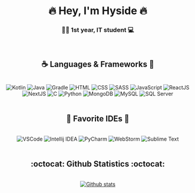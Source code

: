 <h1 align="center">🔥 Hey, I'm Hyside 🔥</h1>
<h3 align="center">👨‍🎓 1st year, IT student 💻</h3>
<br>

<div align="center"><h2>☕ Languages & Frameworks 🦀</h2></div>
<br>

<div align="center">
    <img alt="Kotlin" src="https://img.shields.io/badge/KOTLIN-purple?style=for-the-badge&logo=kotlin&logoColor=white">
    <img alt="Java" src="https://img.shields.io/badge/JAVA-bf1004?style=for-the-badge&logo=oracle&logoColor=white">
    <img alt="Gradle" src="https://img.shields.io/badge/GRADLE-white?style=for-the-badge&logo=gradle&logoColor=02303A">
    <img alt="HTML" src="https://img.shields.io/badge/HTML5-bf4204?style=for-the-badge&logo=html5&logoColor=white">
    <img alt="CSS" src="https://img.shields.io/badge/CSS3-047ebf?style=for-the-badge&logo=css3&logoColor=white">
    <img alt="SASS" src="https://img.shields.io/badge/SASS-CD669A?style=for-the-badge&logo=sass&logoColor=white">
    <img alt="JavaScript" src="https://img.shields.io/badge/JAVASCRIPT-f5e618?style=for-the-badge&logo=javascript&logoColor=black">
    <img alt="ReactJS" src="https://img.shields.io/badge/REACT.JS-65f5fc?style=for-the-badge&logo=react&logoColor=black">
    <img alt="NextJS" src="https://img.shields.io/badge/NODE.JS-000?style=for-the-badge&logo=next.js&logoColor=white">
    <img alt="C" src="https://img.shields.io/badge/99%2B-073882?style=for-the-badge&logo=C&logoColor=white">
    <img alt="Python" src="https://img.shields.io/badge/PYTHON-d6f030?style=for-the-badge&logo=python&logoColor=blue">
    <img alt="MongoDB" src="https://img.shields.io/badge/MONGO-white?style=for-the-badge&logo=mongodb&logoColor=green">
    <img alt="MySQL" src="https://img.shields.io/badge/MYSQL-07029c?style=for-the-badge&logo=mysql&logoColor=white">
    <img alt="SQL Server" src="https://img.shields.io/badge/SQL_SERVER-white?style=for-the-badge&logo=Microsoft+SQL+Server&logoColor=red">
</div>
<br>

<div align="center"><h2>📄 Favorite IDEs 📖</h2></div>
<br>


<div align="center">
    <img alt="VSCode" src="https://img.shields.io/badge/VSCODE-white?style=for-the-badge&logo=visual-studio-code&logoColor=065fb8">
    <img alt="Intellij IDEA" src="https://img.shields.io/badge/INTELLIJ_IDEA-b80638?style=for-the-badge&logo=IntelliJ+IDEA&logoColor=white">
    <img alt="PyCharm" src="https://img.shields.io/badge/PYCHARM-00ba82?style=for-the-badge&logo=pycharm&logoColor=white">
    <img alt="WebStorm" src="https://img.shields.io/badge/WEBSTORM-00baa4?style=for-the-badge&logo=webstorm&logoColor=white">
    <img alt="Sublime Text" src="https://img.shields.io/badge/SUBLIME_TEXT-gray?style=for-the-badge&logo=sublime+text">
</div>
<br>

<div align="center"><h2>:octocat: Github Statistics :octocat:</h2></div>
<br>

<a href="https://github.com/HysideDev">
    <div align="center">
        <img src="https://github-readme-stats.vercel.app/api?username=HysideDev&show_icons=true&theme=dark&line_height=28&count_private=true&include_all_commits=true" alt="Github stats"/>
    </div>
</a>
